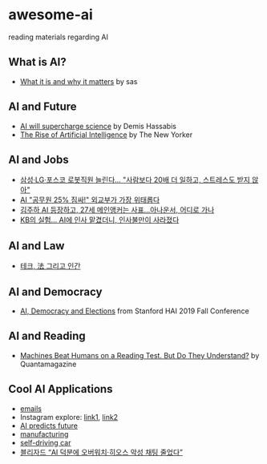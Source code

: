 # awesome-ai
reading materials regarding AI

## What is AI?
* [What it is and why it matters](https://www.sas.com/en_us/insights/analytics/what-is-artificial-intelligence.html) by sas


## AI and Future
* [AI will supercharge science](https://worldin.economist.com/article/17385/edition2020demis-hassabis-predicts-ai-will-supercharge-science) by Demis Hassabis
* [The Rise of Artificial Intelligence](https://www.newyorker.com/books/double-take/sunday-reading-the-rise-of-artificial-intelligence/amp) by The New Yorker

## AI and Jobs
 * [삼성·LG·포스코 로봇직원 늘린다… "사람보다 20배 더 일하고, 스트레스도 받지 않아"](https://m.biz.chosun.com/news/article.amp.html?contid=2020091502877)
 * [AI "공무원 25% 짐싸!" 외교부가 가장 위태롭다](https://mnews.joins.com/article/23888951?cloc=joongang-mhome-Group4#home)
 * [김주하 AI 등장하고, 27세 메인앵커는 사표…아나운서, 어디로 가나](https://www.chosun.com/national/weekend/2020/10/10/MSWVZVODFFGOJKWT2YUPXXWZUU/)
 * [KB의 실험… AI에 인사 맡겼더니, 인사불만이 사라졌다](https://www.chosun.com/economy/stock-finance/2020/10/05/E6TXF7CYAJEPTDKVWWLTPOOLVY/)


## AI and Law
* [테크, 法 그리고 인간](http://it.chosun.com/m/svc/article.html?contid=2020080300309&utm_source=undefined&utm_medium=unknown&utm_campaign=itchosun)

## AI and Democracy
* [AI, Democracy and Elections](https://youtu.be/_b-kXQo-KjY?list=PLpGHT1n4-mAv0KFPg0dZXOL7_qHUlxj2Z) from Stanford HAI 2019 Fall Conference


## AI and Reading
* [Machines Beat Humans on a Reading Test. But Do They Understand?](https://www.quantamagazine.org/machines-beat-humans-on-a-reading-test-but-do-they-understand-20191017/) by Quantamagazine

## Cool AI Applications
* [emails](https://99percentinvisible.org/episode/youve-got-enron-mail/)
* Instagram explore: [link1](https://venturebeat.com/2019/11/25/facebook-details-the-ai-technology-behind-instagram-explore/), [link2](https://ai.facebook.com/blog/powered-by-ai-instagrams-explore-recommender-system)
* [AI predicts future](https://worldin.economist.com/article/17521/edition2020artificial-intelligence-predicts-future)
* [manufacturing](http://www.thelec.kr/news/articleView.html?idxno=6017)
* [self-driving car](https://medium.com/lyftself-driving/virtual-validation-a-scalable-solution-to-test-navigate-the-autonomous-road-ahead-e1a7d1fe1538)
* [블리자드 “AI 덕분에 오버워치·히오스 악성 채팅 줄었다”](https://m.gamemeca.com/amp/view.php?gid=1648794)
